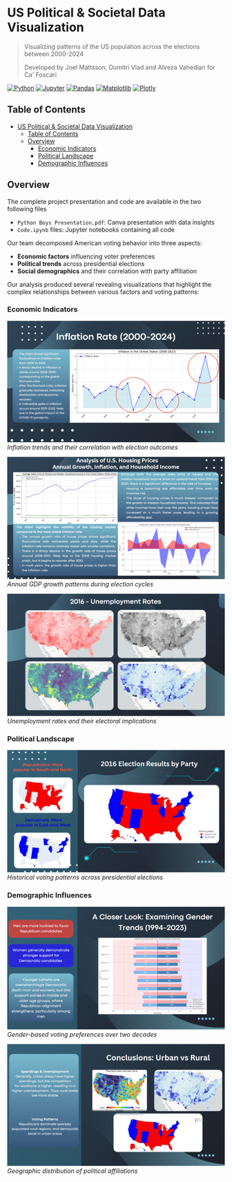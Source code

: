 # US Political & Societal Data Visualization

> Visualizing patterns of the US population across the elections between 2000-2024
>
> Developed by Joel Mattsson, Dumitri Vlad and Alireza Vahedian for Ca' Foscari

[![Python](https://img.shields.io/badge/Python-3.8+-blue)](https://www.python.org/)
[![Jupyter](https://img.shields.io/badge/Jupyter-Notebook-orange)](https://jupyter.org/)
[![Pandas](https://img.shields.io/badge/Pandas-Data_Analysis-green)](https://pandas.pydata.org/)
[![Matplotlib](https://img.shields.io/badge/Matplotlib-Visualization-red)](https://matplotlib.org/)
[![Plotly](https://img.shields.io/badge/Plotly-Interactive_Charts-lightblue)](https://plotly.com/)

## Table of Contents
- [US Political \& Societal Data Visualization](#us-political--societal-data-visualization)
  - [Table of Contents](#table-of-contents)
  - [Overview](#overview)
    - [Economic Indicators](#economic-indicators)
    - [Political Landscape](#political-landscape)
    - [Demographic Influences](#demographic-influences)

## Overview

The complete project presentation and code are available in the two following files
- `Python Boys Presentation.pdf`: Canva presentation with data insights
- `Code.ipynb` files: Jupyter notebooks containing all code

Our team decomposed American voting behavior into three aspects:
- **Economic factors** influencing voter preferences
- **Political trends** across presidential elections
- **Social demographics** and their correlation with party affiliation

Our analysis produced several revealing visualizations that highlight the complex relationships between various factors and voting patterns:

### Economic Indicators

![Inflation Analysis](readme-material/2-inflation.PNG)
*Inflation trends and their correlation with election outcomes*

![Economic Growth](readme-material/3-annual-growth.PNG)
*Annual GDP growth patterns during election cycles*

![Unemployment Impact](readme-material/4-unemployment.PNG)
*Unemployment rates and their electoral implications*

### Political Landscape

![Election Results](readme-material/5-political-results.PNG)
*Historical voting patterns across presidential elections*

### Demographic Influences

![Gender Voting Trends](readme-material/6-gender-trends.PNG)
*Gender-based voting preferences over two decades*

![Urban-Rural Divide](readme-material/7-urban-rural.PNG)
*Geographic distribution of political affiliations*
